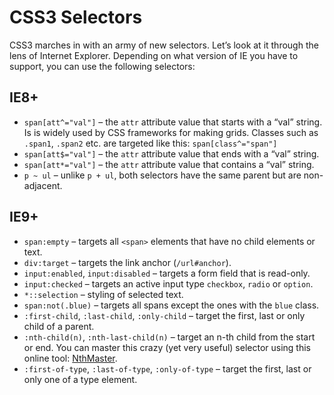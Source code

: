 CSS3 Selectors
==============

CSS3 marches in with an army of new selectors. Let’s look at it through the lens
of Internet Explorer. Depending on what version of IE you have to support, you
can use the following selectors:

IE8+
----

-   `span[att^="val"]` – the `attr` attribute value that starts with a “val”
    string. Is is widely used by CSS frameworks for making grids. Classes such
    as `.span1`, `.span2` etc. are targeted like this: `span[class^="span"]`
-   `span[att$="val"]` – the `attr` attribute value that ends with a “val”
    string.
-   `span[att*="val"]` – the `attr` attribute value that contains a “val”
    string.
-   `p ~ ul` – unlike `p + ul`, both selectors have the same parent but are
    non-adjacent.

IE9+
----

-   `span:empty` – targets all `<span>` elements that have no child elements or
    text.
-   `div:target` – targets the link anchor (`/url#anchor`).
-   `input:enabled`, `input:disabled` – targets a form field that is read-only.
-   `input:checked` – targets an active input type `checkbox`, `radio` or
    `option`.
-   `*::selection` – styling of selected text.
-   `span:not(.blue)` – targets all spans except the ones with the `blue` class.
-   `:first-child`, `:last-child`, `:only-child` – target the first, last or
    only child of a parent.
-   `:nth-child(n)`, `:nth-last-child(n)` – target an n-th child from the start
    or end. You can master this crazy (yet very useful) selector using this
    online tool: [NthMaster](http://nthmaster.com/).
-   `:first-of-type`, `:last-of-type`, `:only-of-type` – target the first, last
    or only one of a type element.
